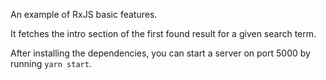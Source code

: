 An example of RxJS basic features.

It fetches the intro section of the first found result for a given search term.

After installing the dependencies, you can start a server on port 5000 by running `yarn start`.
